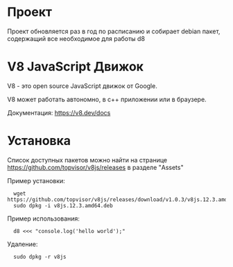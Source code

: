 Проект
============
Проект обновляется раз в год по расписанию и собирает debian пакет, содержащий все необходимое для работы d8

V8 JavaScript Движок
=============

V8 - это open source JavaScript движок от Google.

V8 может работать автономно, в c++ приложении или в браузере.

Документация: https://v8.dev/docs


Установка
=============

Список доступных пакетов можно найти на странице https://github.com/topvisor/v8js/releases в разделе "Assets"

Пример установки:
```
  wget https://github.com/topvisor/v8js/releases/download/v1.0.3/v8js.12.3.amd64.deb
  sudo dpkg -i v8js.12.3.amd64.deb
```

Пример использования:
```
  d8 <<< "console.log('hello world');"
```

Удаление:
```
  sudo dpkg -r v8js
```
